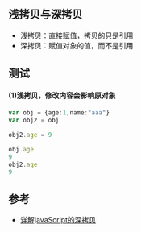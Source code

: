## 浅拷贝与深拷贝

- 浅拷贝：直接赋值，拷贝的只是引用
- 深拷贝：赋值对象的值，而不是引用

## 测试

#### (1)浅拷贝，修改内容会影响原对象
```ts
var obj = {age:1,name:"aaa"}
var obj2 = obj

obj2.age = 9

obj.age
9
obj2.age
9
```


## 参考
- [详解javaScript的深拷贝](http://www.cnblogs.com/penghuwan/p/7359026.html)
